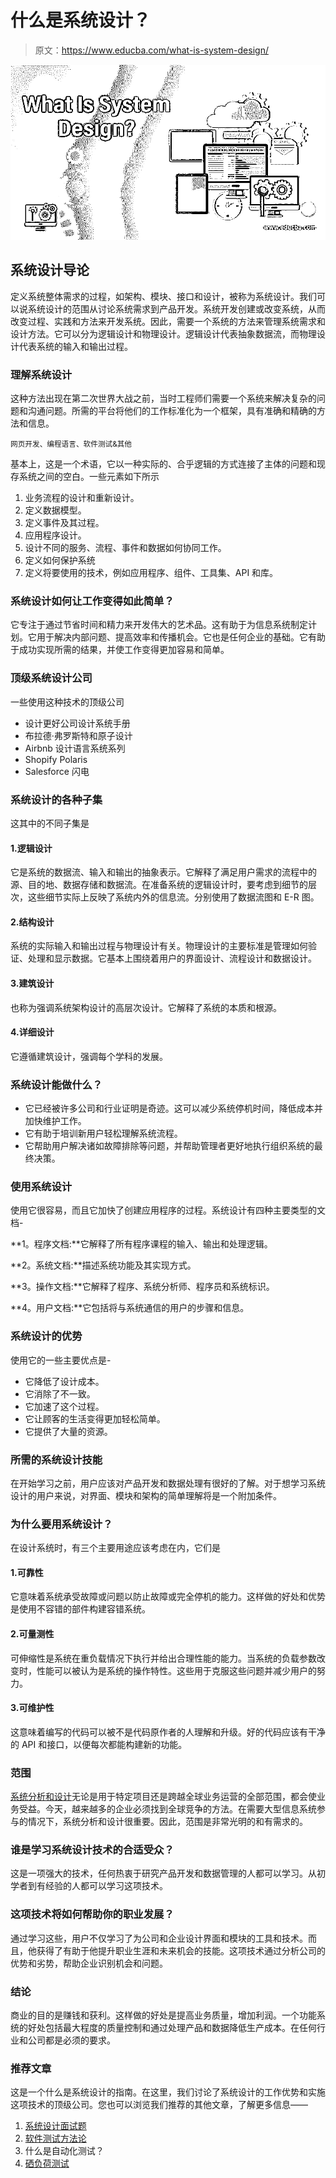 # 什么是系统设计？

> 原文：<https://www.educba.com/what-is-system-design/>

![What-Is-System-Design](img/7f0c80c7ba2ed63507de72162fe15a3b.png)



## 系统设计导论

定义系统整体需求的过程，如架构、模块、接口和设计，被称为系统设计。我们可以说系统设计的范围从讨论系统需求到产品开发。系统开发创建或改变系统，从而改变过程、实践和方法来开发系统。因此，需要一个系统的方法来管理系统需求和设计方法。它可以分为逻辑设计和物理设计。逻辑设计代表抽象数据流，而物理设计代表系统的输入和输出过程。

### 理解系统设计

这种方法出现在第二次世界大战之前，当时工程师们需要一个系统来解决复杂的问题和沟通问题。所需的平台将他们的工作标准化为一个框架，具有准确和精确的方法和信息。

<small>网页开发、编程语言、软件测试&其他</small>

基本上，这是一个术语，它以一种实际的、合乎逻辑的方式连接了主体的问题和现存系统之间的空白。一些元素如下所示

1.  业务流程的设计和重新设计。
2.  定义数据模型。
3.  定义事件及其过程。
4.  应用程序设计。
5.  设计不同的服务、流程、事件和数据如何协同工作。
6.  定义如何保护系统
7.  定义将要使用的技术，例如应用程序、组件、工具集、API 和库。

### 系统设计如何让工作变得如此简单？

它专注于通过节省时间和精力来开发伟大的艺术品。这有助于为信息系统制定计划。它用于解决内部问题、提高效率和传播机会。它也是任何企业的基础。它有助于成功实现所需的结果，并使工作变得更加容易和简单。

### 顶级系统设计公司

一些使用这种技术的顶级公司

*   设计更好公司设计系统手册
*   布拉德·弗罗斯特和原子设计
*   Airbnb 设计语言系统系列
*   Shopify Polaris
*   Salesforce 闪电

### 系统设计的各种子集

这其中的不同子集是

#### 1.逻辑设计

它是系统的数据流、输入和输出的抽象表示。它解释了满足用户需求的流程中的源、目的地、数据存储和数据流。在准备系统的逻辑设计时，要考虑到细节的层次，这些细节实际上反映了系统内外的信息流。分别使用了数据流图和 E-R 图。

#### 2.结构设计

系统的实际输入和输出过程与物理设计有关。物理设计的主要标准是管理如何验证、处理和显示数据。它基本上围绕着用户的界面设计、流程设计和数据设计。

#### 3.建筑设计

也称为强调系统架构设计的高层次设计。它解释了系统的本质和根源。

#### 4.详细设计

它遵循建筑设计，强调每个学科的发展。

### 系统设计能做什么？

*   它已经被许多公司和行业证明是奇迹。这可以减少系统停机时间，降低成本并加快维护工作。
*   它有助于培训新用户轻松理解系统流程。
*   它帮助用户解决诸如故障排除等问题，并帮助管理者更好地执行组织系统的最终决策。

### 使用系统设计

使用它很容易，而且它加快了创建应用程序的过程。系统设计有四种主要类型的文档-

**1。程序文档:**它解释了所有程序课程的输入、输出和处理逻辑。

**2。系统文档:**描述系统功能及其实现方式。

**3。操作文档:**它解释了程序、系统分析师、程序员和系统标识。

**4。用户文档:**它包括将与系统通信的用户的步骤和信息。

### 系统设计的优势

使用它的一些主要优点是-

*   它降低了设计成本。
*   它消除了不一致。
*   它加速了这个过程。
*   它让顾客的生活变得更加轻松简单。
*   它提供了大量的资源。

### 所需的系统设计技能

在开始学习之前，用户应该对产品开发和数据处理有很好的了解。对于想学习系统设计的用户来说，对界面、模块和架构的简单理解将是一个附加条件。

### 为什么要用系统设计？

在设计系统时，有三个主要用途应该考虑在内，它们是

#### 1.可靠性

它意味着系统承受故障或问题以防止故障或完全停机的能力。这样做的好处和优势是使用不容错的部件构建容错系统。

#### 2.可量测性

可伸缩性是系统在重负载情况下执行并给出合理性能的能力。当系统的负载参数改变时，性能可以被认为是系统的操作特性。这些用于克服这些问题并减少用户的努力。

#### 3.可维护性

这意味着编写的代码可以被不是代码原作者的人理解和升级。好的代码应该有干净的 API 和接口，以便每次都能构建新的功能。

### 范围

[系统分析和设计](https://www.educba.com/system-analysis-and-design/)无论是用于特定项目还是跨越全球业务运营的全部范围，都会使业务受益。今天，越来越多的企业必须找到全球竞争的方法。在需要大型信息系统参与的情况下，系统分析和设计很重要。因此，范围是非常光明的和有需求的。

### 谁是学习系统设计技术的合适受众？

这是一项强大的技术，任何热衷于研究产品开发和数据管理的人都可以学习。从初学者到有经验的人都可以学习这项技术。

### 这项技术将如何帮助你的职业发展？

通过学习这些，用户不仅学习了为公司和企业设计界面和模块的工具和技术。而且，他获得了有助于他提升职业生涯和未来机会的技能。这项技术通过分析公司的优势和劣势，帮助企业识别机会和问题。

### 结论

商业的目的是赚钱和获利。这样做的好处是提高业务质量，增加利润。一个功能系统的好处包括最大程度的质量控制和通过处理产品和数据降低生产成本。在任何行业和公司都是必须的要求。

### 推荐文章

这是一个什么是系统设计的指南。在这里，我们讨论了系统设计的工作优势和实施这项技术的顶级公司。您也可以浏览我们推荐的其他文章，了解更多信息——

1.  [系统设计面试题](https://www.educba.com/system-design/)
2.  [软件测试方法论](https://www.educba.com/software-testing-methodologies/)
3.  什么是自动化测试？
4.  [硒负荷测试](https://www.educba.com/selenium-load-testing/)





